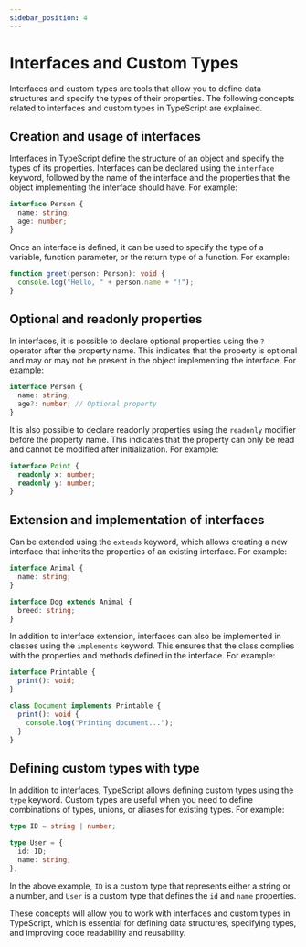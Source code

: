 ```yaml
---
sidebar_position: 4
---
```


# Interfaces and Custom Types

Interfaces and custom types are tools that allow you to define data structures and specify the types of their properties. The following concepts related to interfaces and custom types in TypeScript are explained.

## Creation and usage of interfaces
Interfaces in TypeScript define the structure of an object and specify the types of its properties. Interfaces can be declared using the `interface` keyword, followed by the name of the interface and the properties that the object implementing the interface should have. For example:
  ```typescript
  interface Person {
    name: string;
    age: number;
  }
  ```

  Once an interface is defined, it can be used to specify the type of a variable, function parameter, or the return type of a function. For example:
  ```typescript
  function greet(person: Person): void {
    console.log("Hello, " + person.name + "!");
  }
  ```

## Optional and readonly properties
In interfaces, it is possible to declare optional properties using the `?` operator after the property name. This indicates that the property is optional and may or may not be present in the object implementing the interface. For example:
  ```typescript
  interface Person {
    name: string;
    age?: number; // Optional property
  }
  ```

  It is also possible to declare readonly properties using the `readonly` modifier before the property name. This indicates that the property can only be read and cannot be modified after initialization. For example:
  ```typescript
  interface Point {
    readonly x: number;
    readonly y: number;
  }
  ```

## Extension and implementation of interfaces
Can be extended using the `extends` keyword, which allows creating a new interface that inherits the properties of an existing interface. For example:
  ```typescript
  interface Animal {
    name: string;
  }

  interface Dog extends Animal {
    breed: string;
  }
  ```

  In addition to interface extension, interfaces can also be implemented in classes using the `implements` keyword. This ensures that the class complies with the properties and methods defined in the interface. For example:
  ```typescript
  interface Printable {
    print(): void;
  }

  class Document implements Printable {
    print(): void {
      console.log("Printing document...");
    }
  }
  ```

## Defining custom types with type
In addition to interfaces, TypeScript allows defining custom types using the `type` keyword. Custom types are useful when you need to define combinations of types, unions, or aliases for existing types. For example:
  ```typescript
  type ID = string | number;

  type User = {
    id: ID;
    name: string;
  };
  ```

  In the above example, `ID` is a custom type that represents either a string or a number, and `User` is a custom type that defines the `id` and `name` properties.

These concepts will allow you to work with interfaces and custom types in TypeScript, which is essential for defining data structures, specifying types, and improving code readability and reusability.
